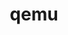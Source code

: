---
title: "qemu"
layout: cache
categories: [package, develop]
meta: {"versions": ["9.1.0"], "compilers": ["apple-clang@=15.0.0"], "oss": ["ventura"], "platforms": ["darwin"], "targets": ["aarch64"], "stacks": ["developer-tools-darwin", "root"], "num_specs": 3, "num_specs_by_stack": {"developer-tools-darwin": 3, "root": 3}}
spec_details: [{"hash": "zbfhlcj5nnjhtxz4ydw7dap7o4du2pbt", "compiler": "apple-clang@=15.0.0", "versions": ["9.1.0"], "os": "ventura", "platform": "darwin", "target": "aarch64", "variants": ["build_system=autotools"], "stacks": ["developer-tools-darwin", "root"], "size": "-", "tarball": "https://binaries.spack.io/develop/build_cache/darwin-ventura-aarch64/apple-clang-15.0.0/qemu-9.1.0/darwin-ventura-aarch64-apple-clang-15.0.0-qemu-9.1.0-zbfhlcj5nnjhtxz4ydw7dap7o4du2pbt.spack"}, {"hash": "25sw2jy3tra4leahtf6eotyhmbpo4u4g", "compiler": "apple-clang@=15.0.0", "versions": ["9.1.0"], "os": "ventura", "platform": "darwin", "target": "aarch64", "variants": ["build_system=autotools"], "stacks": ["developer-tools-darwin", "root"], "size": "-", "tarball": "https://binaries.spack.io/develop/build_cache/darwin-ventura-aarch64/apple-clang-15.0.0/qemu-9.1.0/darwin-ventura-aarch64-apple-clang-15.0.0-qemu-9.1.0-25sw2jy3tra4leahtf6eotyhmbpo4u4g.spack"}, {"hash": "x3ebtbjlztamicdeftthap36ogesyd55", "compiler": "apple-clang@=15.0.0", "versions": ["9.1.0"], "os": "ventura", "platform": "darwin", "target": "aarch64", "variants": ["build_system=autotools"], "stacks": ["developer-tools-darwin", "root"], "size": "-", "tarball": "https://binaries.spack.io/develop/build_cache/darwin-ventura-aarch64/apple-clang-15.0.0/qemu-9.1.0/darwin-ventura-aarch64-apple-clang-15.0.0-qemu-9.1.0-x3ebtbjlztamicdeftthap36ogesyd55.spack"}]
---